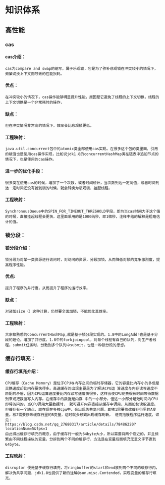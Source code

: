 # 知识体系
## 高性能 
### cas
#### cas介绍：
    cas为compare and swap的缩写，属于乐观锁，它是为了弥补悲观锁在冲突较小的情况下，频繁切换上下文而导致的性能损耗。
#### 优点：
    在冲突较小的情况下，cas操作能够明显提升性能，原因是它避免了线程的上下文切换，线程的上下文切换是一个非常耗时的操作，
#### 缺点：
    但在冲突情况非常高的情况下，效率会比悲观锁更低。
#### 工程映射：
    java.util.concurrent包中的atomic类全部使用cas实现。在很多这个包的类里面，引用的赋值也是使用cas操作实现，比如说jdk1.8的concurrentHashMap类在链表中追加节点的情况下，也是使用的cas操作。
#### 进一步的优化手段：
    很多类在使用cas的时候，增加了一个次数，或者时间统计，当次数到达一定阈值，或者时间到达一定时间还没有抢到锁的时候，就会转换为悲观锁，挂起线程。
#### 工程映射：
    SynchronousQueue中的SPIN_FOR_TIMEOUT_THRESHOLD字段，即为当cas时间大于这个值的时候，直接挂起线程会更快，这里面采用的是1000纳秒，即1微秒，注释中给的解释是粗略估计的值。
### 锁分段：
#### 锁分段介绍：
    锁分段为对某一类资源进行访问时，对访问的资源，分段加锁，从而降低对锁的竞争激烈度，提高程序性能。
#### 优点:
    提升了程序的并行度，从而提升了程序的运行效率。
#### 缺点：
    对诸如size（）这种计算，仍然要全面加锁，不能优化其效率。
#### 工程映射：
    大家都熟悉的ConcurrentHashMap,就是基于锁分段实现的。1.8中的LongAddr也是基于分段的理论，增加了并行度。1.8中的forkjoinpool，对每个线程有自己的队列，对生产者线程，submit任务时，分散到多个队列中submit，也是一种锁分段的思想。
### 缓存行填充：
#### 缓存行填充介绍：
    CPU缓存（Cache Memory）是位于CPU与内存之间的临时存储器，它的容量比内存小的多但是交换速度却比内存要快得多。高速缓存的出现主要是为了解决CPU运 算速度与内存读写速度不匹配的矛盾，因为CPU运算速度要比内存读写速度快很多，这样会使CPU花费很长时间等待数据到来或把数据写入内存。在缓存中的数据是内存 中的一小部分，但这一小部分是短时间内CPU即将访问的，当CPU调用大量数据时， 就可避开内存直接从缓存中调用，从而加快读取速度。但缓存有一个缺点，即在现在多核cpu中，会出现伪共享问题，即核1需要修改缓存行里的A变量，核2需要修改缓存行里的B变量，这时就会频繁出现缓存刷新， 进而拖慢程序运行速度，详见： 
    https://blog.csdn.net/qq_27680317/article/details/78486220?locationNum=5&fps=1 
    由此得出缓存行填充的概念，由于缓存行一般为64byte大小，所以需要将两个临近的，并且频繁由不同线程操纵的变量，分拆到两个不同的缓存行，方法是在变量后面填充无意义字节直到64byte。
#### 工程映射：
    disruptor 便是基于缓存行填充，将ringbuffer的start和end放到两个不同的缓存行内，解决伪共享问题，jdk1.8也提供了新的注解@sun.misc.Contended，实现变量的缓存行填充。